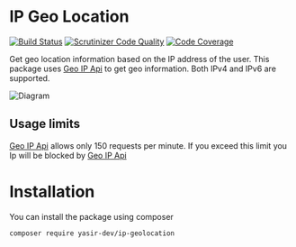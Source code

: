 # IP Geo Location

[![Build Status](https://travis-ci.com/Yasir-dev/ip-geolocation.svg?branch=master)](https://travis-ci.com/Yasir-dev/ip-geolocation) [![Scrutinizer Code Quality](https://scrutinizer-ci.com/g/Yasir-dev/ip-geolocation/badges/quality-score.png?b=master)](https://scrutinizer-ci.com/g/Yasir-dev/ip-geolocation/?branch=master) [![Code Coverage](https://scrutinizer-ci.com/g/Yasir-dev/ip-geolocation/badges/coverage.png?b=master)](https://scrutinizer-ci.com/g/Yasir-dev/ip-geolocation/?branch=master)

Get geo location information based on the IP address of the user. This package uses [Geo IP Api](http://ip-api.com/) to get geo information. Both IPv4 and IPv6 are supported.

![Diagram](https://github.com/Yasir-dev/ip-geolocation/blob/master/geo_ip_diagram.jpg)

## Usage limits

[Geo IP Api](http://ip-api.com/) allows only 150 requests per minute. If you exceed this limit you Ip will be blocked by [Geo IP Api](http://ip-api.com/)

# Installation

You can install the package using composer

```
composer require yasir-dev/ip-geolocation
```

